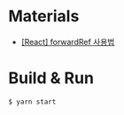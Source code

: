 # Materials

* [[React] forwardRef 사용법
](https://www.daleseo.com/react-forward-ref/)

# Build & Run

```
$ yarn start
```
